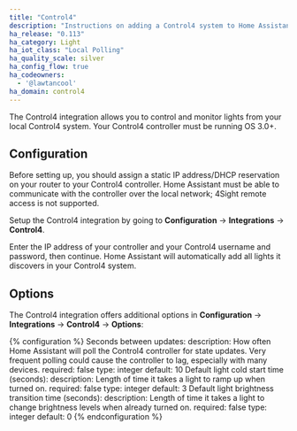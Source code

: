 ```yaml
---
title: "Control4"
description: "Instructions on adding a Control4 system to Home Assistant."
ha_release: "0.113"
ha_category: Light
ha_iot_class: "Local Polling"
ha_quality_scale: silver
ha_config_flow: true
ha_codeowners:
  - '@lawtancool'
ha_domain: control4
---
```


The Control4 integration allows you to control and monitor lights from your local Control4 system. Your Control4 controller must be running OS 3.0+.

## Configuration

Before setting up, you should assign a static IP address/DHCP reservation on your router to your Control4 controller. Home Assistant must be able to communicate with the controller over the local network; 4Sight remote access is not supported.

Setup the Control4 integration by going to **Configuration** -> **Integrations** -> **Control4**.

Enter the IP address of your controller and your Control4 username and password, then continue. Home Assistant will automatically add all lights it discovers in your Control4 system.

## Options

The Control4 integration offers additional options in **Configuration** -> **Integrations** -> **Control4** -> **Options**:

{% configuration %}
Seconds between updates:
  description: How often Home Assistant will poll the Control4 controller for state updates. Very frequent polling could cause the controller to lag, especially with many devices.
  required: false
  type: integer
  default: 10
Default light cold start time (seconds):
  description: Length of time it takes a light to ramp up when turned on.
  required: false
  type: integer
  default: 3
Default light brightness transition time (seconds):
  description: Length of time it takes a light to change brightness levels when already turned on.
  required: false
  type: integer
  default: 0
{% endconfiguration %}
